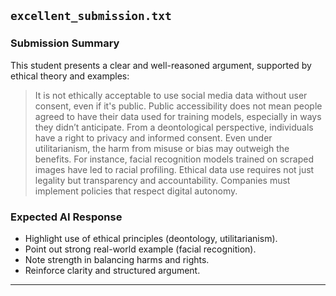 ## `excellent_submission.txt`

### Submission Summary

This student presents a clear and well-reasoned argument, supported by ethical theory and examples:

> It is not ethically acceptable to use social media data without user consent, even if it's public. Public accessibility does not mean people agreed to have their data used for training models, especially in ways they didn’t anticipate. From a deontological perspective, individuals have a right to privacy and informed consent. Even under utilitarianism, the harm from misuse or bias may outweigh the benefits. For instance, facial recognition models trained on scraped images have led to racial profiling. Ethical data use requires not just legality but transparency and accountability. Companies must implement policies that respect digital autonomy.

### Expected AI Response

- Highlight use of ethical principles (deontology, utilitarianism).
- Point out strong real-world example (facial recognition).
- Note strength in balancing harms and rights.
- Reinforce clarity and structured argument.

---
